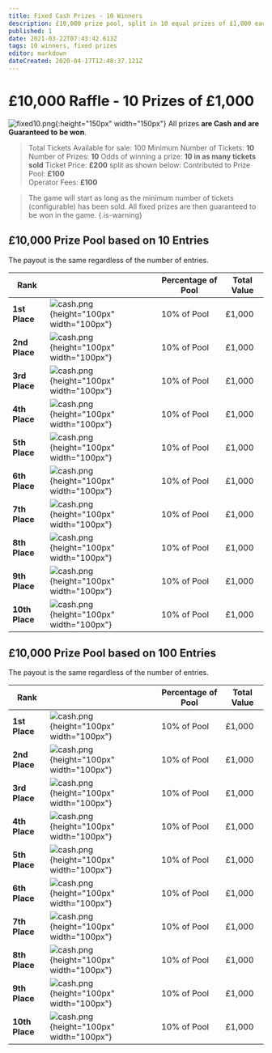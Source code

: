 ```yaml
---
title: Fixed Cash Prizes - 10 Winners
description: £10,000 prize pool, split in 10 equal prizes of £1,000 each
published: 1
date: 2021-03-22T07:43:42.613Z
tags: 10 winners, fixed prizes
editor: markdown
dateCreated: 2020-04-17T12:48:37.121Z
---
```


# £10,000 Raffle - 10 Prizes of £1,000

![fixed10.png](/fixed10.png){:height="150px" width="150px"}
All prizes **are Cash and are Guaranteed to be won**.


>Total Tickets Available for sale: 100
Minimum Number of Tickets: **10**
Number of Prizes: **10**
Odds of winning a prize: **10 in as many tickets sold** 
Ticket Price: **£200** split as shown below:
Contributed to Prize Pool: **£100**  
Operator Fees: **£100**




> The game will start as long as the minimum number of tickets (configurable) has been sold. All fixed prizes are then guaranteed to be won in the game. 
{.is-warning}

## £10,000 Prize Pool based on 10 Entries

The payout is the same regardless of the number of entries.

| Rank     |   | Percentage of Pool | Total Value      |        
|---------------|---------|----------------------------------|--|
| **1st Place**   | ![cash.png](/cash.png){height="100px" width="100px"} |      10% of Pool            | £1,000        |           
| **2nd Place**     |![cash.png](/cash.png){height="100px" width="100px"}  | 10% of Pool            | £1,000             |        
| **3rd Place**      | ![cash.png](/cash.png){height="100px" width="100px"}  | 10% of Pool                        | £1,000     |    
| **4th Place**     |![cash.png](/cash.png){height="100px" width="100px"}   | 10% of Pool                       | £1,000       |      
| **5th  Place**     |![cash.png](/cash.png){height="100px" width="100px"}   | 10% of Pool                      | £1,000       |    
| **6th  Place**     |![cash.png](/cash.png){height="100px" width="100px"}   | 10% of Pool                      | £1,000       |    
| **7th  Place**     |![cash.png](/cash.png){height="100px" width="100px"}   | 10% of Pool                      | £1,000       |    
| **8th  Place**     |![cash.png](/cash.png){height="100px" width="100px"}   | 10% of Pool                      | £1,000       |    
| **9th  Place**     |![cash.png](/cash.png){height="100px" width="100px"}   | 10% of Pool                      | £1,000       |    
| **10th  Place**     |![cash.png](/cash.png){height="100px" width="100px"}   | 10% of Pool                      | £1,000       |    


## £10,000 Prize Pool based on 100 Entries

The payout is the same regardless of the number of entries.

| Rank     |   | Percentage of Pool | Total Value      |        
|---------------|---------|----------------------------------|--|
| **1st Place**   | ![cash.png](/cash.png){height="100px" width="100px"} |      10% of Pool            | £1,000        |           
| **2nd Place**     |![cash.png](/cash.png){height="100px" width="100px"}  | 10% of Pool            | £1,000             |        
| **3rd Place**      | ![cash.png](/cash.png){height="100px" width="100px"}  | 10% of Pool                        | £1,000     |    
| **4th Place**     |![cash.png](/cash.png){height="100px" width="100px"}   | 10% of Pool                       | £1,000       |      
| **5th  Place**     |![cash.png](/cash.png){height="100px" width="100px"}   | 10% of Pool                      | £1,000       |    
| **6th  Place**     |![cash.png](/cash.png){height="100px" width="100px"}   | 10% of Pool                      | £1,000       |    
| **7th  Place**     |![cash.png](/cash.png){height="100px" width="100px"}   | 10% of Pool                      | £1,000       |    
| **8th  Place**     |![cash.png](/cash.png){height="100px" width="100px"}   | 10% of Pool                      | £1,000       |    
| **9th  Place**     |![cash.png](/cash.png){height="100px" width="100px"}   | 10% of Pool                      | £1,000       |    
| **10th  Place**     |![cash.png](/cash.png){height="100px" width="100px"}   | 10% of Pool                      | £1,000       |    
